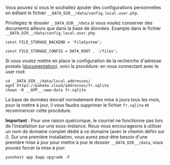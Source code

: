 Vous pouvez si vous le souhaitez ajouter des configurations personnelles en éditant le fichier `__DATA_DIR__/data/config.local.user.php`.

Privilégiez le dossier `__DATA_DIR__/data` si vous voulez conserver des documents ailleurs que dans la base de données. Example dans le fichier `__DATA_DIR__/data/config.local.user.php`

```
const FILE_STORAGE_BACKEND = 'FileSystem';

const FILE_STORAGE_CONFIG = DATA_ROOT . '/files';
``` 

Si vous voulez mettre en place la configuration de la recherche d'adresse postale ([documentation](https://fossil.kd2.org/paheko/wiki?name=Configuration/Adresses_postales)), voici la procédure:
en vous connectant avec le user root:

```
cd __DATA_DIR__/data/local_addresses/
wget https://paheko.cloud/addresses/fr.sqlite
chown -R __APP__:www-data fr.sqlite
```

La base de données devrait normalement être mise à jours tous les mois, pour la mettre à jour, il vous faudra supprimer le fichier `fr.sqlite` et recommencer cette procédure.

**Important** : Pour une raison quelconque, le courriel ne fonctionne pas lors de l’installation sur une sous-instance. Nous vous encourageons à utiliser un nom de domaine complet dédié à ce domaine (avec le chemin défini sur /). Sur une première installation, vous aurez peut-être besoin d'une première mise à jour  pour mettre à jour le dossier `__DATA_DIR__/data`, vous pouvez forcer la mise à jour:
```
yunohost app $app upgrade -F
```

